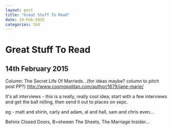 ```yaml
---
layout: post
title: "Great Stuff To Read"
date: 14-Feb-2015
categories: tbd
---
```


# Great Stuff To Read

## 14th February 2015

Column: The Secret Life Of Marrieds...(for ideas maybe? column to pitch post PP?) http://www.cosmopolitan.com/author/1679/jane-marie/

It's all interviews - this is a really,   really cool idea; start with a few interviews and get the ball rolling, then send it out to places on sepc.

 

eg - matt and shirin, carly and adam, al and hall, sam and chris even...

 

Behins Closed Doors, B=etween The Sheets, The Marriage Insider...
